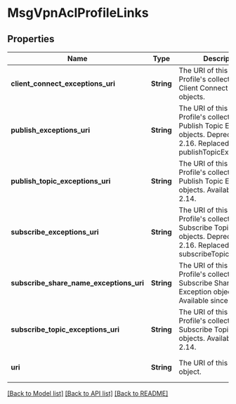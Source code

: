 # MsgVpnAclProfileLinks

## Properties
Name | Type | Description | Notes
------------ | ------------- | ------------- | -------------
**client_connect_exceptions_uri** | **String** | The URI of this ACL Profile&#39;s collection of Client Connect Exception objects. | [optional] [default to null]
**publish_exceptions_uri** | **String** | The URI of this ACL Profile&#39;s collection of Publish Topic Exception objects. Deprecated since 2.16. Replaced by publishTopicExceptions. | [optional] [default to null]
**publish_topic_exceptions_uri** | **String** | The URI of this ACL Profile&#39;s collection of Publish Topic Exception objects. Available since 2.14. | [optional] [default to null]
**subscribe_exceptions_uri** | **String** | The URI of this ACL Profile&#39;s collection of Subscribe Topic Exception objects. Deprecated since 2.16. Replaced by subscribeTopicExceptions. | [optional] [default to null]
**subscribe_share_name_exceptions_uri** | **String** | The URI of this ACL Profile&#39;s collection of Subscribe Share Name Exception objects. Available since 2.14. | [optional] [default to null]
**subscribe_topic_exceptions_uri** | **String** | The URI of this ACL Profile&#39;s collection of Subscribe Topic Exception objects. Available since 2.14. | [optional] [default to null]
**uri** | **String** | The URI of this ACL Profile object. | [optional] [default to null]

[[Back to Model list]](../README.md#documentation-for-models) [[Back to API list]](../README.md#documentation-for-api-endpoints) [[Back to README]](../README.md)



